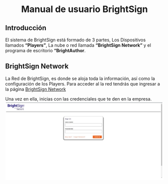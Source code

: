 # <center>Manual de usuario BrightSign</center>

## Introducción

El sistema de BrightSign está formado de 3 partes, Los Dispositivos llamados **“Players”**, La nube o red llamada **“BrightSign Network”** y el programa de escritorio **“BrightAuthor**.

## BrightSign Network

La Red de BrightSign, es donde se aloja toda la información, así como la configuración de los Players.  Para acceder al la red tendrás que ingresar a la página [BrightSign Network](https://www.brightsignnetwork.com/signin.aspx?ReturnUrl=%2fusage.aspx)

Una vez en ella, inicias con las credenciales que te den en la empresa.
![Network Pantalla de inicio](/img/network_pantalla_de_inicio.jpg)



